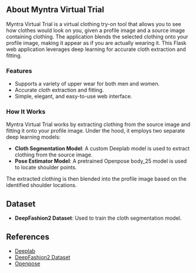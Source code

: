 ## About Myntra Virtual Trial

Myntra Virtual Trial is a virtual clothing try-on tool that allows you to see how clothes would look on you, given a profile image and a source image containing clothing. The application blends the selected clothing onto your profile image, making it appear as if you are actually wearing it. This Flask web application leverages deep learning for accurate cloth extraction and fitting.

### Features

- Supports a variety of upper wear for both men and women.
- Accurate cloth extraction and fitting.
- Simple, elegant, and easy-to-use web interface.

### How It Works

Myntra Virtual Trial works by extracting clothing from the source image and fitting it onto your profile image. Under the hood, it employs two separate deep learning models:

- **Cloth Segmentation Model**: A custom Deeplab model is used to extract clothing from the source image.
- **Pose Estimator Model**: A pretrained Openpose body_25 model is used to locate shoulder points.

The extracted clothing is then blended into the profile image based on the identified shoulder locations.

## Dataset

- **DeepFashion2 Dataset**: Used to train the cloth segmentation model.

## References

- [Deeplab](https://github.com/tensorflow/models/tree/master/research/deeplab)
- [DeepFashion2 Dataset](https://github.com/switchablenorms/DeepFashion2)
- [Openpose](https://github.com/CMU-Perceptual-Computing-Lab/openpose)
